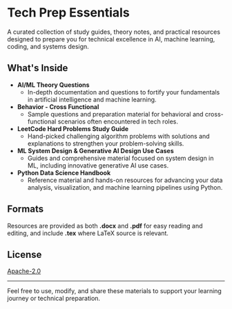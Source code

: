 # Tech Prep Essentials

A curated collection of study guides, theory notes, and practical resources designed to prepare you for technical excellence in AI, machine learning, coding, and systems design.

## What's Inside

- **AI/ML Theory Questions**
  - In-depth documentation and questions to fortify your fundamentals in artificial intelligence and machine learning.
- **Behavior - Cross Functional**
  - Sample questions and preparation material for behavioral and cross-functional scenarios often encountered in tech roles.
- **LeetCode Hard Problems Study Guide**
  - Hand-picked challenging algorithm problems with solutions and explanations to strengthen your problem-solving skills.
- **ML System Design & Generative AI Design Use Cases**
  - Guides and comprehensive material focused on system design in ML, including innovative generative AI use cases.
- **Python Data Science Handbook**
  - Reference material and hands-on resources for advancing your data analysis, visualization, and machine learning pipelines using Python.

## Formats

Resources are provided as both **.docx** and **.pdf** for easy reading and editing, and include **.tex** where LaTeX source is relevant.

## License

[Apache-2.0](./LICENSE)

---

Feel free to use, modify, and share these materials to support your learning journey or technical preparation.
